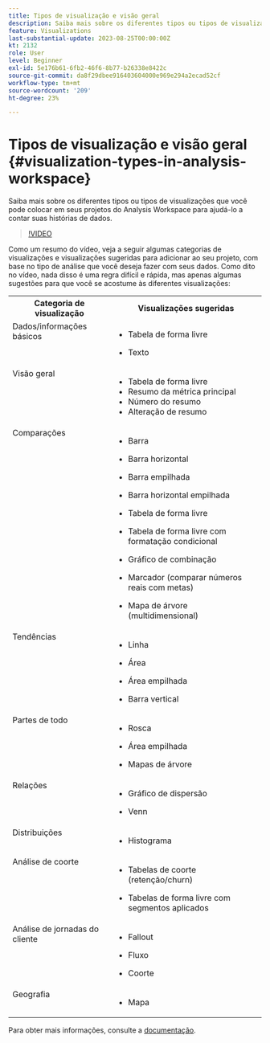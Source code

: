 ```yaml
---
title: Tipos de visualização e visão geral
description: Saiba mais sobre os diferentes tipos ou tipos de visualizações que você pode colocar em seus projetos do Analysis Workspace para ajudá-lo a contar suas histórias de dados.
feature: Visualizations
last-substantial-update: 2023-08-25T00:00:00Z
kt: 2132
role: User
level: Beginner
exl-id: 5e176b61-6fb2-46f6-8b77-b26338e8422c
source-git-commit: da8f29dbee916403604000e969e294a2ecad52cf
workflow-type: tm+mt
source-wordcount: '209'
ht-degree: 23%

---
```


# Tipos de visualização e visão geral {#visualization-types-in-analysis-workspace}

Saiba mais sobre os diferentes tipos ou tipos de visualizações que você pode colocar em seus projetos do Analysis Workspace para ajudá-lo a contar suas histórias de dados.

>[!VIDEO](https://video.tv.adobe.com/v/23994/?quality=12&learn=on)

Como um resumo do vídeo, veja a seguir algumas categorias de visualizações e visualizações sugeridas para adicionar ao seu projeto, com base no tipo de análise que você deseja fazer com seus dados. Como dito no vídeo, nada disso é uma regra difícil e rápida, mas apenas algumas sugestões para que você se acostume às diferentes visualizações:

<table style="max-width: 1214px;">
<tr>
    <th>
        Categoria de visualização
    </th>
    <th>
        Visualizações sugeridas
    </th>
</tr>
<tr>
  <td style="vertical-align: top;">Dados/informações básicos
  </td>

<td style="vertical-align: top;">

* Tabela de forma livre
* Texto

  </td>
</tr>
<tr>
  <td style="vertical-align: top;">Visão geral
  </td>

<td style="vertical-align: top;">

* Tabela de forma livre
* Resumo da métrica principal
* Número do resumo
* Alteração de resumo

</td>
</tr>
<tr>
  <td style="vertical-align: top;">Comparações
  </td>

<td style="vertical-align: top;">

* Barra
* Barra horizontal
* Barra empilhada
* Barra horizontal empilhada
* Tabela de forma livre
* Tabela de forma livre com formatação condicional
* Gráfico de combinação
* Marcador (comparar números reais com metas)
* Mapa de árvore (multidimensional)

  </td>
</tr>
<tr>
  <td style="vertical-align: top;">Tendências
  </td>

<td style="vertical-align: top;">

* Linha
* Área
* Área empilhada
* Barra vertical

  </td>
</tr>
<tr>
  <td style="vertical-align: top;">Partes de todo
  </td>

<td style="vertical-align: top;">

* Rosca
* Área empilhada
* Mapas de árvore

  </td>
</tr>
<tr>
  <td style="vertical-align: top;">Relações
  </td>

<td style="vertical-align: top;">

* Gráfico de dispersão
* Venn

  </td>
</tr>
<tr>
  <td style="vertical-align: top;">Distribuições
  </td>

<td style="vertical-align: top;">

* Histograma

  </td>
</tr>
<tr>
  <td style="vertical-align: top;">Análise de coorte
  </td>

<td style="vertical-align: top;">

* Tabelas de coorte (retenção/churn)
* Tabelas de forma livre com segmentos aplicados

  </td>
</tr>
<tr>
  <td style="vertical-align: top;">Análise de jornadas do cliente
  </td>

<td style="vertical-align: top;">

* Fallout
* Fluxo
* Coorte

  </td>
</tr>
<tr>
  <td style="vertical-align: top;">Geografia 
  </td>

<td style="vertical-align: top;">

* Mapa

  </td>
</tr>


</table>

Para obter mais informações, consulte a [documentação](https://experienceleague.adobe.com/docs/analytics/analyze/analysis-workspace/visualizations/freeform-analysis-visualizations.html?lang=pt-BR).
